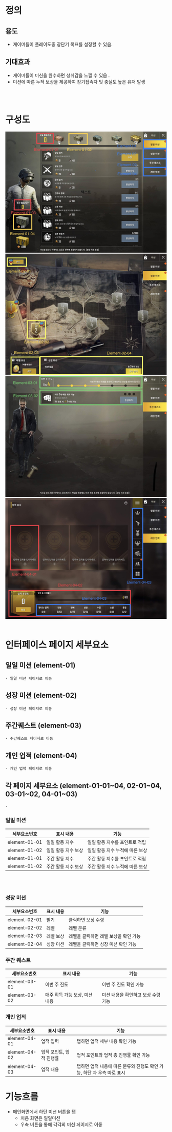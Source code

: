 
 # 정의
  ## 용도
  - 게이머들이 플레이도중 장단기 목표를 설정할 수 있음.
  
  ## 기대효과
  - 게이머들이 미션을 완수하면 성취감을 느낄 수 있음 .
  - 미션에 따른 누적 보상을 제공하여 장기접속자 및 충실도 높은 유저 발생 
<br>
<br>

# 구성도
![NoImage](./미션001.jpg)
![NoImage](./미션002.jpg)
![NoImage](./미션003.jpg)
![NoImage](./미션004.jpg)
<br>
<br>

# 인터페이스 페이지 세부요소
  ## 일일 미션 (element-01)
    - 일일 미션 페이지로 이동
  ## 성장 미션 (element-02)
    - 성장 미션 페이지로 이동
  ## 주간퀘스트 (element-03)
    - 주간퀘스트 페이지로 이동
  ## 개인 업적 (element-04)
    - 개인 업적 페이지로 이동
  ## 각 페이지 세부요소 (element-01-01~04, 02-01~04, 03-01~02, 04-01~03)
    - 

  ### 일일 미션
  세부요소번호 | 표시 내용 | 기능
  -------|------|------
  element-01-01| 일일 활동 지수 | 일일 활동 지수를 포인트로 적립
  element-01-02| 일일 활동 지수 보상 | 일일 활동 지수 누적에 따른 보상
  element-01-01| 주간 활동 지수 | 주간 활동 지수를 포인트로 적립
  element-01-02| 주간 활동 지수 보상 | 주간 활동 지수 누적에 따른 보상
<br>
<br>


### 성장 미션
  세부요소번호 | 표시 내용 | 기능
  -------|------|------
  element-02-01| 받기 | 클릭하면 보상 수령
  element-02-02| 레벨 | 레벨 분류
  element-02-03| 레벨 보상 | 레벨을 클릭하면 레벨 보상을 확인 가능
  element-02-04| 성장 미션 | 레벨을 클릭하면 성장 미션 확인 가능
  
  ### 주간 퀘스트
  세부요소번호 | 표시 내용 | 기능
  -------|------|------
  element-03-01| 이번 주 진도 | 이번 주 진도 확인 가능
  element-03-02| 매주 획득 가능 보상, 미션 내용| 미션 내용을 확인하고 보상 수령 가능
  
   ### 개인 업적
  세부요소번호 | 표시 내용 | 기능
  -------|------|------
  element-04-01| 업적 입력 | 탭하면 업적 세부 내용 확인 가능
  element-04-02| 업적 포인트, 업적 진행률| 업적 포인트와 업적 총 진행률 확인 가능
  element-04-03| 업적 내용| 탭하면 업적 내용에 따른 분류와 진행도 확인 가능, 하단 과 우측 따로 표시
  
  # 기능흐름
  - 메인화면에서 하단 미션 버튼을 탭
    - 처음 화면은 일일미션
    - 우측 버튼을 통해 각각의 미션 페이지로 이동
